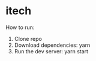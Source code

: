 ﻿# itech

How to run: 

1. Clone repo
2. Download dependencies: yarn
3. Run the dev server: yarn start
